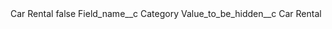 <?xml version="1.0" encoding="UTF-8"?>
<CustomMetadata xmlns="http://soap.sforce.com/2006/04/metadata" xmlns:xsi="http://www.w3.org/2001/XMLSchema-instance" xmlns:xsd="http://www.w3.org/2001/XMLSchema">
    <label>Car Rental</label>
    <protected>false</protected>
    <values>
        <field>Field_name__c</field>
        <value xsi:type="xsd:string">Category</value>
    </values>
    <values>
        <field>Value_to_be_hidden__c</field>
        <value xsi:type="xsd:string">Car Rental</value>
    </values>
</CustomMetadata>
